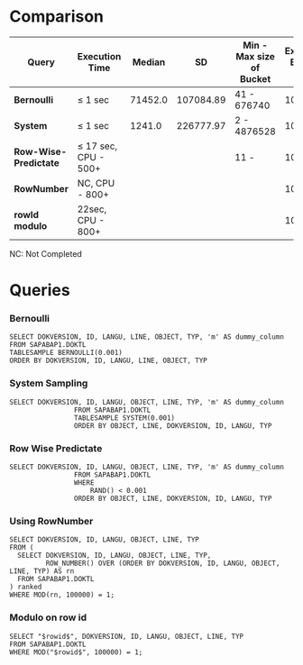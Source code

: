 # Comparison


| **Query** | **Execution Time** | **Median** | **SD** | **Min - Max size of Bucket** | **Expected Bucket size** | **Time Execution** | **Distribution** |
| --- | --- | --- | --- | --- | --- | --- | --- |
| **Bernoulli** | ≤ 1 sec | 71452.0 | 107084.89 | 41 - 676740 | 100K | ✅ Fast | ❌ Bad  |
| **System** | ≤ 1 sec | 1241.0 | 226777.97 | 2 - 4876528 | 100K | ✅ Fast | ❌ Bad  |
| **Row-Wise-Predictate** | ≤ 17 sec, CPU - 500+ |  |  | 11 - | 100K | ❌ Slow | ❌ Bad  |
| **RowNumber** | NC, CPU - 800+ |  |  |  | 100K | ❌ Very very slow | ✅ Deterministic |
| **rowId modulo** | 22sec, CPU - 800+ |  |  |  | 100K | ❌ slow | ❌ Bad  |


NC: Not Completed

# Queries
### Bernoulli
```
SELECT DOKVERSION, ID, LANGU, LINE, OBJECT, TYP, 'm' AS dummy_column
FROM SAPABAP1.DOKTL
TABLESAMPLE BERNOULLI(0.001)
ORDER BY DOKVERSION, ID, LANGU, LINE, OBJECT, TYP
```

### System Sampling
```
SELECT DOKVERSION, ID, LANGU, OBJECT, LINE, TYP, 'm' AS dummy_column
                FROM SAPABAP1.DOKTL
                TABLESAMPLE SYSTEM(0.001)
                ORDER BY OBJECT, LINE, DOKVERSION, ID, LANGU, TYP
```

### Row Wise Predictate
```
SELECT DOKVERSION, ID, LANGU, OBJECT, LINE, TYP, 'm' AS dummy_column
                FROM SAPABAP1.DOKTL
                WHERE
                    RAND() < 0.001
                ORDER BY OBJECT, LINE, DOKVERSION, ID, LANGU, TYP
```

### Using RowNumber
```
SELECT DOKVERSION, ID, LANGU, OBJECT, LINE, TYP
FROM (
  SELECT DOKVERSION, ID, LANGU, OBJECT, LINE, TYP,
         ROW_NUMBER() OVER (ORDER BY DOKVERSION, ID, LANGU, OBJECT, LINE, TYP) AS rn
  FROM SAPABAP1.DOKTL
) ranked
WHERE MOD(rn, 100000) = 1;
```

### Modulo on row id
```
SELECT "$rowid$", DOKVERSION, ID, LANGU, OBJECT, LINE, TYP
FROM SAPABAP1.DOKTL
WHERE MOD("$rowid$", 100000) = 1;
```

